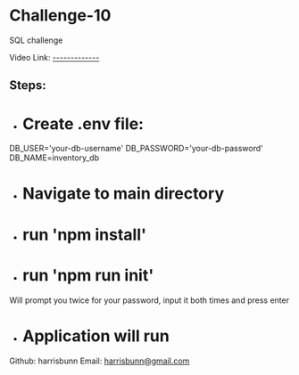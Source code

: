 # Challenge-10
SQL challenge

Video Link: [-------------](https://youtu.be/mIJkbQvDXEw)

## Steps:

- # Create .env file:

DB_USER='your-db-username'
DB_PASSWORD='your-db-password'
DB_NAME=inventory_db

- # Navigate to main directory

- # run 'npm install'

- # run 'npm run init'

Will prompt you twice for your password, input it both times and press enter

- # Application will run

Github: harrisbunn
Email: harrisbunn@gmail.com